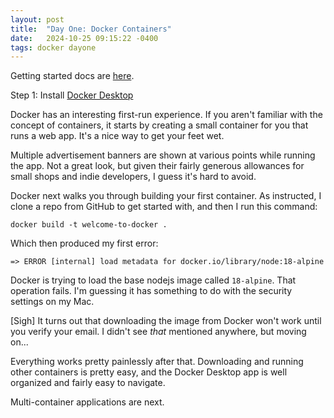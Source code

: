```yaml
---
layout: post
title:  "Day One: Docker Containers"
date:   2024-10-25 09:15:22 -0400
tags: docker dayone
---
```


Getting started docs are [here][getting-started].

Step 1: Install [Docker Desktop][docker-desktop]

Docker has an interesting first-run experience. If you aren't familiar with the concept of containers, it starts by creating a small container for you that runs a web app. It's a nice way to get your feet wet.

Multiple advertisement banners are shown at various points while running the app. Not a great look, but given their fairly generous allowances for small shops and indie developers, I guess it's hard to avoid.

Docker next walks you through building your first container. As instructed, I clone a repo from GitHub to get started with, and then I run this command:

`docker build -t welcome-to-docker .`

 Which then produced my first error:

`=> ERROR [internal] load metadata for docker.io/library/node:18-alpine`

Docker is trying to load the base nodejs image called `18-alpine`. That operation fails. I'm guessing it has something to do with the security settings on my Mac.

[Sigh] It turns out that downloading the image from Docker won't work until you verify your email. I didn't see *that* mentioned anywhere, but moving on...

Everything works pretty painlessly after that. Downloading and running other containers is pretty easy, and the Docker Desktop app is well organized and fairly easy to navigate. 

Multi-container applications are next.

[getting-started]: https://docs.docker.com/get-started/
[docker-desktop]: https://docs.docker.com/desktop/install/mac-install/
